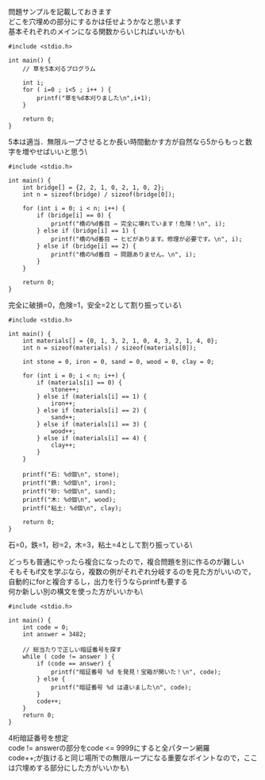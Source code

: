 問題サンプルを記載しておきます\
どこを穴埋めの部分にするかは任せようかなと思います\
基本それぞれのメインになる関数からいじればいいかも\

```草刈り(for)
#include <stdio.h>

int main() {
    // 草を5本刈るプログラム

    int i;
    for ( i=0 ; i<5 ; i++ ) {
        printf("草を%d本刈りました\n",i+1);
    }

    return 0;
}
```
5本は適当．無限ループさせるとか長い時間動かす方が自然なら5からもっと数字を増やせばいいと思う\

```橋の壊れている場所を判定する(if1つ目)
#include <stdio.h>

int main() {
    int bridge[] = {2, 2, 1, 0, 2, 1, 0, 2};
    int n = sizeof(bridge) / sizeof(bridge[0]);

    for (int i = 0; i < n; i++) {
        if (bridge[i] == 0) {
            printf("橋の%d番目 → 完全に壊れています！危険！\n", i);
        } else if (bridge[i] == 1) {
            printf("橋の%d番目 → ヒビがあります。修理が必要です。\n", i);
        } else if (bridge[i] == 2) {
            printf("橋の%d番目 → 問題ありません。\n", i);
        }
    }

    return 0;
}
```
完全に破損=0，危険=1，安全=2として割り振っている\

```橋の修理のために材料を分類する(if2つ目)
#include <stdio.h>

int main() {
    int materials[] = {0, 1, 3, 2, 1, 0, 4, 3, 2, 1, 4, 0};
    int n = sizeof(materials) / sizeof(materials[0]);

    int stone = 0, iron = 0, sand = 0, wood = 0, clay = 0;

    for (int i = 0; i < n; i++) {
        if (materials[i] == 0) {
            stone++;
        } else if (materials[i] == 1) {
            iron++;
        } else if (materials[i] == 2) {
            sand++;
        } else if (materials[i] == 3) {
            wood++;
        } else if (materials[i] == 4) {
            clay++;
        }
    }

    printf("石: %d個\n", stone);
    printf("鉄: %d個\n", iron);
    printf("砂: %d個\n", sand);
    printf("木: %d個\n", wood);
    printf("粘土: %d個\n", clay);

    return 0;
}
```
石=0，鉄=1，砂=2，木=3，粘土=4として割り振っている\

どっちも普通にやったら複合になったので，複合問題を別に作るのが難しい\
そもそもif文を学ぶなら，複数の例がそれぞれ分岐するのを見た方がいいので，自動的にforと複合するし，出力を行うならprintfも要する\
何か新しい別の構文を使った方がいいかも\

```宝箱総当たり(while)
#include <stdio.h>

int main() {
    int code = 0;
    int answer = 3482;

    // 総当たりで正しい暗証番号を探す
    while ( code != answer ) {
        if (code == answer) {
            printf("暗証番号 %d を発見！宝箱が開いた！\n", code);
        } else {
            printf("暗証番号 %d は違いました\n", code);
        }
        code++;
    }
    return 0;
}
```
4桁暗証番号を想定\
code != answerの部分をcode <= 9999にすると全パターン網羅\
code++;が抜けると同じ場所での無限ループになる重要なポイントなので，ここは穴埋めする部分にした方がいいかも\